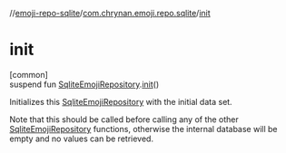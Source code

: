 //[emoji-repo-sqlite](../../index.md)/[com.chrynan.emoji.repo.sqlite](index.md)/[init](init.md)

# init

[common]\
suspend fun [SqliteEmojiRepository](-sqlite-emoji-repository/index.md).[init](init.md)()

Initializes this [SqliteEmojiRepository](-sqlite-emoji-repository/index.md) with the initial data set.

Note that this should be called before calling any of the other [SqliteEmojiRepository](-sqlite-emoji-repository/index.md) functions, otherwise the internal database will be empty and no values can be retrieved.
